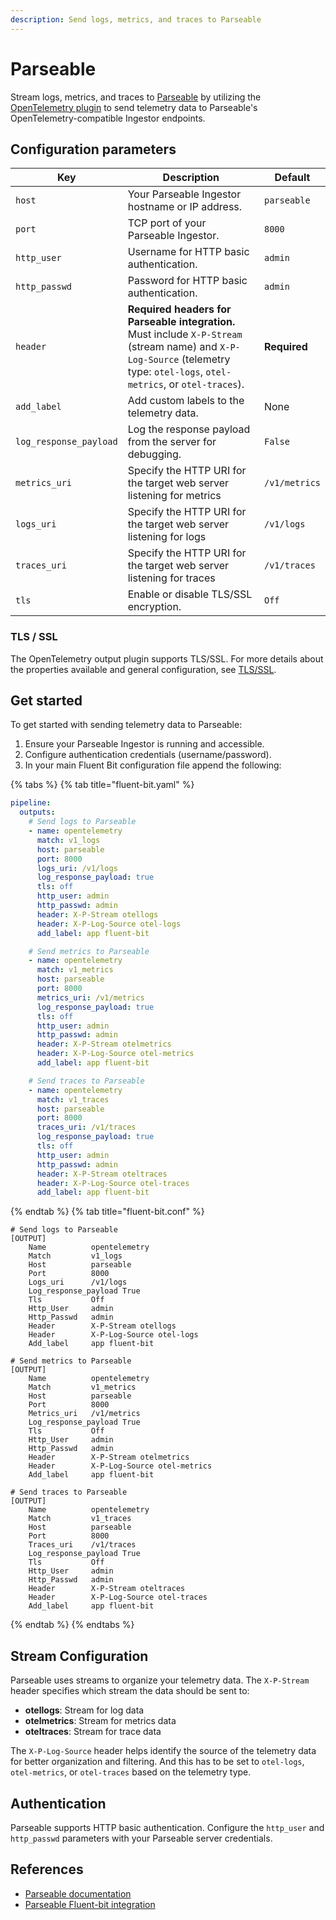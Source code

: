 ```yaml
---
description: Send logs, metrics, and traces to Parseable
---
```


# Parseable

Stream logs, metrics, and traces to [Parseable](https://www.parseable.com) by utilizing the [OpenTelemetry plugin](opentelemetry.md) to send telemetry data to Parseable's OpenTelemetry-compatible Ingestor endpoints.

## Configuration parameters

| Key                        | Description | Default |
| -------------------------- | ----------- | ------- |
| `host`                     | Your Parseable Ingestor hostname or IP address. | `parseable` |
| `port`                     | TCP port of your Parseable Ingestor. | `8000` |
| `http_user`                | Username for HTTP basic authentication. | `admin` |
| `http_passwd`              | Password for HTTP basic authentication. | `admin` |
| `header`                   | **Required headers for Parseable integration.** Must include `X-P-Stream` (stream name) and `X-P-Log-Source` (telemetry type: `otel-logs`, `otel-metrics`, or `otel-traces`). | **Required** |
| `add_label`                | Add custom labels to the telemetry data. | None |
| `log_response_payload`     | Log the response payload from the server for debugging. | `False` |
| `metrics_uri`              | Specify the HTTP URI for the target web server listening for metrics | `/v1/metrics` |
| `logs_uri`                 | Specify the HTTP URI for the target web server listening for logs | `/v1/logs` |
| `traces_uri`               | Specify the HTTP URI for the target web server listening for traces | `/v1/traces` |
| `tls`                      | Enable or disable TLS/SSL encryption. | `Off` |

### TLS / SSL

The OpenTelemetry output plugin supports TLS/SSL. For more details about the properties available and general configuration, see [TLS/SSL](../../administration/transport-security.md).

## Get started

To get started with sending telemetry data to Parseable:

1. Ensure your Parseable Ingestor is running and accessible.
2. Configure authentication credentials (username/password).
3. In your main Fluent Bit configuration file append the following:

{% tabs %}
{% tab title="fluent-bit.yaml" %}

```yaml
pipeline:
  outputs:
    # Send logs to Parseable
    - name: opentelemetry
      match: v1_logs
      host: parseable
      port: 8000
      logs_uri: /v1/logs
      log_response_payload: true
      tls: off
      http_user: admin
      http_passwd: admin
      header: X-P-Stream otellogs
      header: X-P-Log-Source otel-logs
      add_label: app fluent-bit

    # Send metrics to Parseable
    - name: opentelemetry
      match: v1_metrics
      host: parseable
      port: 8000
      metrics_uri: /v1/metrics
      log_response_payload: true
      tls: off
      http_user: admin
      http_passwd: admin
      header: X-P-Stream otelmetrics
      header: X-P-Log-Source otel-metrics
      add_label: app fluent-bit

    # Send traces to Parseable
    - name: opentelemetry
      match: v1_traces
      host: parseable
      port: 8000
      traces_uri: /v1/traces
      log_response_payload: true
      tls: off
      http_user: admin
      http_passwd: admin
      header: X-P-Stream oteltraces
      header: X-P-Log-Source otel-traces
      add_label: app fluent-bit
```

{% endtab %}
{% tab title="fluent-bit.conf" %}

```text
# Send logs to Parseable
[OUTPUT]
    Name          opentelemetry
    Match         v1_logs
    Host          parseable
    Port          8000
    Logs_uri      /v1/logs
    Log_response_payload True
    Tls           Off
    Http_User     admin
    Http_Passwd   admin
    Header        X-P-Stream otellogs
    Header        X-P-Log-Source otel-logs
    Add_label     app fluent-bit

# Send metrics to Parseable
[OUTPUT]
    Name          opentelemetry
    Match         v1_metrics
    Host          parseable
    Port          8000
    Metrics_uri   /v1/metrics
    Log_response_payload True
    Tls           Off
    Http_User     admin
    Http_Passwd   admin
    Header        X-P-Stream otelmetrics
    Header        X-P-Log-Source otel-metrics
    Add_label     app fluent-bit

# Send traces to Parseable
[OUTPUT]
    Name          opentelemetry
    Match         v1_traces
    Host          parseable
    Port          8000
    Traces_uri    /v1/traces
    Log_response_payload True
    Tls           Off
    Http_User     admin
    Http_Passwd   admin
    Header        X-P-Stream oteltraces
    Header        X-P-Log-Source otel-traces
    Add_label     app fluent-bit
```

{% endtab %}
{% endtabs %}

## Stream Configuration

Parseable uses streams to organize your telemetry data. The `X-P-Stream` header specifies which stream the data should be sent to:

- **otellogs**: Stream for log data
- **otelmetrics**: Stream for metrics data  
- **oteltraces**: Stream for trace data

The `X-P-Log-Source` header helps identify the source of the telemetry data for better organization and filtering. And this has to be set to `otel-logs`, `otel-metrics`, or `otel-traces` based on the telemetry type.

## Authentication

Parseable supports HTTP basic authentication. Configure the `http_user` and `http_passwd` parameters with your Parseable server credentials.

## References

- [Parseable documentation](https://www.parseable.com/docs)
- [Parseable Fluent-bit integration](https://www.parseable.com/docs/datasource/log-agents/fluent-bit)
